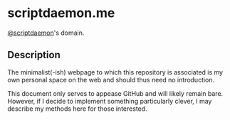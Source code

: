# scriptdaemon.me

[@scriptdaemon][github-url]'s domain.

## Description

The minimalist(-ish) webpage to which this repository is associated is my own
personal space on the web and should thus need no introduction.

This document only serves to appease GitHub and will likely remain bare.
However, if I decide to implement something particularly clever, I may describe
my methods here for those interested.

[github-url]: https://github.com/scriptdaemon
